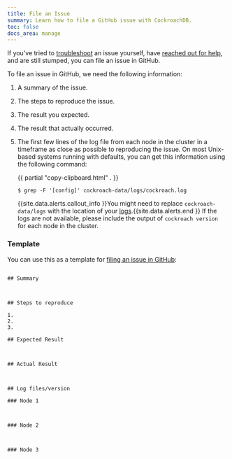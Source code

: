 ```yaml
---
title: File an Issue
summary: Learn how to file a GitHub issue with CockroachDB.
toc: false
docs_area: manage
---
```


If you've tried to [troubleshoot](troubleshooting-overview.html) an issue yourself, have [reached out for help](support-resources.html), and are still stumped, you can file an issue in GitHub.

To file an issue in GitHub, we need the following information:

1. A summary of the issue.

2. The steps to reproduce the issue.

3. The result you expected.

4. The result that actually occurred.

5. The first few lines of the log file from each node in the cluster in a timeframe as close as possible to reproducing the issue. On most Unix-based systems running with defaults, you can get this information using the following command:

    {{ partial "copy-clipboard.html" . }}
    ~~~ shell
    $ grep -F '[config]' cockroach-data/logs/cockroach.log
    ~~~
    {{site.data.alerts.callout_info }}You might need to replace <code>cockroach-data/logs</code> with the location of your <a href="logging-overview.html">logs</a>.{{site.data.alerts.end }}
    If the logs are not available, please include the output of `cockroach version` for each node in the cluster.

### Template

You can use this as a template for [filing an issue in GitHub](https://github.com/cockroachdb/cockroach/issues/new):

~~~

## Summary



## Steps to reproduce

1.
2.
3.

## Expected Result



## Actual Result



## Log files/version

### Node 1



### Node 2



### Node 3



~~~
